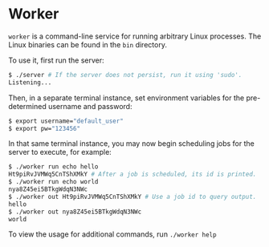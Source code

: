 # Worker

`worker` is a command-line service for running arbitrary Linux processes. The Linux binaries can be found in the `bin` directory.

To use it, first run the server:

```sh
$ ./server # If the server does not persist, run it using 'sudo'.
Listening...
```

Then, in a separate terminal instance, set environment variables for the pre-determined username and password:

```sh
$ export username="default_user"
$ export pw="123456"
```

In that same terminal instance, you may now begin scheduling jobs for the server to execute, for example:

```sh
$ ./worker run echo hello
Ht9piRvJVMWq5CnTShXMkY # After a job is scheduled, its id is printed.
$ ./worker run echo world
nya8Z45ei5BTkgWdqN3NWc
$ ./worker out Ht9piRvJVMWq5CnTShXMkY # Use a job id to query output.
hello
$ ./worker out nya8Z45ei5BTkgWdqN3NWc
world
```

To view the usage for additional commands, run `./worker help`
